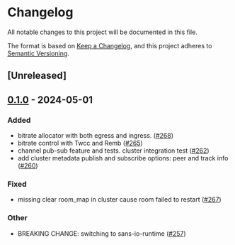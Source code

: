 # Changelog
All notable changes to this project will be documented in this file.

The format is based on [Keep a Changelog](https://keepachangelog.com/en/1.0.0/),
and this project adheres to [Semantic Versioning](https://semver.org/spec/v2.0.0.html).

## [Unreleased]

## [0.1.0](https://github.com/TribeMedia/atm0s-media-server/releases/tag/media-server-core-v0.1.0) - 2024-05-01

### Added
- bitrate allocator with both egress and ingress. ([#268](https://github.com/TribeMedia/atm0s-media-server/pull/268))
- bitrate control with Twcc and Remb ([#265](https://github.com/TribeMedia/atm0s-media-server/pull/265))
- channel pub-sub feature and tests. cluster integration test ([#262](https://github.com/TribeMedia/atm0s-media-server/pull/262))
- add cluster metadata publish and subscribe options: peer and track info ([#260](https://github.com/TribeMedia/atm0s-media-server/pull/260))

### Fixed
- missing clear room_map in cluster cause room failed to restart ([#267](https://github.com/TribeMedia/atm0s-media-server/pull/267))

### Other
- BREAKING CHANGE: switching to sans-io-runtime ([#257](https://github.com/TribeMedia/atm0s-media-server/pull/257))
